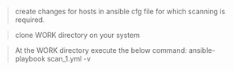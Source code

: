  > create changes for hosts in ansible cfg file for which scanning is required.

 > clone WORK directory on your system

 > At the WORK directory execute the below command:
 > ansible-playbook scan_1.yml -v

